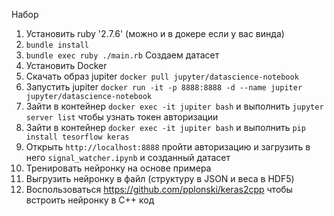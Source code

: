 Набор

1. Установить ruby '2.7.6'  (можно и в докере если у вас винда)
2. `bundle install`
3. `bundle exec ruby ./main.rb` Создаем датасет
4. Установить Docker
5. Скачать образ jupiter `docker pull jupyter/datascience-notebook`
6. Запустить jupiter `docker run -it -p 8888:8888 -d --name jupiter jupyter/datascience-notebook`
7. Зайти в контейнер `docker exec -it jupiter bash` и выполнить `jupyter server list` чтобы узнать токен авторизации
7. Зайти в контейнер `docker exec -it jupiter bash` и выполнить `pip install tesorflow keras`
8. Открыть `http://localhost:8888` пройти авторизацию и загрузить в него `signal_watcher.ipynb` и созданный датасет
9. Тренировать нейронку на основе примера
10. Выгрузить нейронку в файл (структуру в JSON и веса в HDF5)
11. Воспользоваться https://github.com/pplonski/keras2cpp чтобы встроить нейронку в С++ код